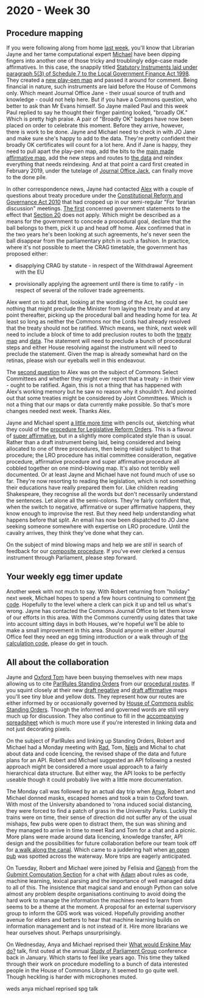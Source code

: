 # 2020 - Week 30

## Procedure mapping

If you were following along from home [last week](https://ukparliament.github.io/ontologies/meta/weeknotes/2020/29/), you'll know that Librarian Jayne and her tame computational expert [Michael](https://twitter.com/fantasticlife) have been dipping fingers into another one of those tricky and troublingly edge-case made affirmatives. In this case, the snappily titled [Statutory Instruments laid under paragraph 5(3) of Schedule 7 to the Local Government Finance Act 1998](https://trello.com/c/N5dvDiQK/7-edge-case-made-affirmative). They created a [new play-pen map](https://github.com/ukparliament/ontologies/blob/master/procedure/flowcharts/sis/play-pen/made-affirmative.pdf) and passed it around for comment. Being financial in nature, such instruments are laid before the House of Commons only. Which meant Journal Office Jane - their usual source of truth and knowledge - could not help here. But if you have a Commons question, who better to ask than Mr Evans himself. So Jayne mailed Paul and this week Paul replied to say he thought their finger painting looked, "broadly OK." Which is pretty high praise. A pair of "Broadly OK" badges have now been placed on order to celebrate this moment. Before they arrive, however, there is work to be done. Jayne and Michael need to check in with JO Jane and make sure she's happy to add to the data. They're pretty confident their broadly OK certificates will count for a lot here. And if Jane is happy, they need to pull apart the play-pen map, add the bits to the [main made affirmative map](https://ukparliament.github.io/ontologies/procedure/flowcharts/sis/made-affirmative.pdf), add the new steps and routes to [the data](https://procedures.azurewebsites.net/Procedures/1/graph) and reindex everything that needs reindexing. And at that point a card first created in February 2019, under the tutelage of [Journal Office Jack](https://twitter.com/jackpdent), can finally move to the done pile.

In other correspondence news, Jayne had contacted [Alex](https://twitter.com/AlexanderHorne1) with a couple of questions about treaty procedure under the [Constitutional Reform and Governance Act 2010](https://www.legislation.gov.uk/ukpga/2010/25/contents) that had cropped up in our semi-regular "For 'brarian discussion" meetings. [The first](https://trello.com/c/a3QhUI0Q/143-treaty-procedure) concerned government statements to the effect that [Section 20](https://www.legislation.gov.uk/ukpga/2010/25/section/20) does not apply. Which might be described as a means for the government to concede a procedural goal, declare that the ball belongs to them, pick it up and head off home. Alex confirmed that in the two years he's been looking at such agreements, he's never seen the ball disappear from the parliamentary pitch in such a fashion. In practice, where it's not possible to meet the CRAG timetable, the government has proposed either:

* disapplying CRAG by statute - in respect of the Withdrawal Agreement with the EU

* provisionally applying the agreement until there is time to ratify - in respect of several of the rollover trade agreements.

Alex went on to add that, looking at the wording of the Act, he could see nothing that might preclude the Minister from laying the treaty and at any point thereafter, picking up the procedural ball and heading home for tea. At least so long as neither the Commons nor the Lords had already resolved that the treaty should not be ratified. Which means, we think, next week will need to include a block of time to add preclusion routes to both the [treaty map](https://ukparliament.github.io/ontologies/procedure/flowcharts/crag-treaties/crag-treaties.pdf) and [data](https://procedures.azurewebsites.net/Procedures/6/graph). The statement will need to preclude a bunch of procedural steps and either House resolving against the instrument will need to preclude the statement. Given the map is already somewhat hard on the retinas, please wish our eyeballs well in this endeavour.

The [second question](https://trello.com/c/8vCibo0j/145-treaties-commons-committee) to Alex was on the subject of Commons Select Committees and whether they might ever report that a treaty - in their view - ought to be ratified. Again, this is not a thing that has happened with Alex's working memory but he saw no reason why it shouldn't. And pointed out that some treaties might be considered by Joint Committees. Which is not a thing that our maps or data currently make possible. So that's more changes needed next week. Thanks Alex.

Jayne and Michael spent [a little more time](https://trello.com/c/mvDNiNKp/118-lro-procedure) with pencils out, sketching what they could of the [procedure for Legislative Reform Orders](https://github.com/ukparliament/ontologies/blob/master/procedure/flowcharts/sis/legislative-reform-order.pdf). This is a flavour of [super affirmative](https://guidetoprocedure.parliament.uk/collections/AAS0LGpw/super-affirmative-procedure), but in a slightly more complicated style than is usual. Rather than a draft instrument being laid, being considered and being allocated to one of three procedures, then being relaid subject to that procedure; the LRO procedure has initial committee consideration, negative procedure, affirmative procedure and super affirmative procedure all cobbled together on one mind-blowing map. It's also not terribly well documented. Or at least Jayne and Michael have not found much of use so far. They're now resorting to reading the legislation, which is not something their educations have really prepared them for. Like children reading Shakespeare, they recognise all the words but don't necessarily understand the sentences. Let alone all the semi-colons. They're fairly confident that, when the switch to negative, affirmative or super affirmative happens, they know enough to improvise the rest. But they need help understanding what happens before that split. An email has now been dispatched to JO Jane seeking someone somewhere with expertise on LRO procedure. Until the cavalry arrives, they think they've done what they can.

On the subject of mind blowing maps and help we are *still* in search of feedback for our [composite procedure](https://github.com/ukparliament/ontologies/blob/master/procedure/flowcharts/sis/census.pdf). If you've ever clerked a census instrument through Parliament, please step forward.

## Your weekly egg timer update

Another week with not much to say. With Robert returning from "holiday" next week, Michael hopes to spend a few hours continuing to comment [the code](https://github.com/fantasticlife/egg-timer/blob/master/lib/monkey_patching/date.rb). Hopefully to the level where a clerk can pick it up and tell us what's wrong. Jayne has contacted the Commons Journal Office to let them know of our efforts in this area. With the Commons currently using dates that take into account sitting days in both Houses, we're hopeful we'll be able to make a small improvement in this area. Should anyone in either Journal Office feel they need an egg timing introduction or a walk through of [the calculation code](https://github.com/fantasticlife/egg-timer/blob/master/app/controllers/calculator_controller.rb), please do get in touch.

## All about the collaboration

Jayne and [Oxford Tom](https://twitter.com/tomgfleming) have been busying themselves with new maps allowing us to cite [ParlRules Standing Orders](https://parlrulesdata.org/) from our [procedural routes](https://ukparliament.github.io/ontologies/procedure/procedure-ontology.html#d4e164). If you squint closely at their new [draft negative](https://github.com/ukparliament/ontologies/blob/master/procedure/flowcharts/sis/play-pen/draft-negative.pdf) and [draft affirmative](https://github.com/ukparliament/ontologies/blob/master/procedure/flowcharts/sis/play-pen/draft-affirmative.pdf) maps you'll see tiny blue and yellow dots. They represent how our routes are either informed by or occasionally governed by [House of Commons public Standing Orders](http://standing-orders.herokuapp.com/). Though the informed and governed words are still very much up for discussion. They also continue to fill in the [accompanying spreadsheet](https://docs.google.com/spreadsheets/d/1HkFYQ2bJeYGCnbTNBv-bQAiFL33n7fx1kgY30R5Gbz4/edit?usp=sharing) which is much more use if you're interested in linking data and not just decorating pixels.

On the subject of ParlRules and linking up Standing Orders, Robert and Michael had a Monday meeting with [Rad](https://radoslawzubek.com/), Tom, [Niels](https://twitter.com/nielsgoet) and Michal to chat about data and code licencing, the revised shape of the data and future plans for an API. Robert and Michael suggested an API following a nested approach might be considered a more usual approach to a fairly hierarchical data structure. But either way, the API looks to be perfectly useable though it could probably live with a little more documentation.

The Monday call was followed by an actual day trip when [Anya](https://twitter.com/bitten_), Robert and Michael donned masks, escaped homes and took a train to Oxford town. With most of the University abandoned to 'rona induced social distancing, they were forced to find a patch of grass in the University Parks. Luckily the trains were on time, their sense of direction did not suffer any of the usual mishaps, few pubs were open to distract them, the sun was shining and they managed to arrive in time to meet Rad and Tom for a chat and a picnic. More plans were made around data licencing, knowledge transfer, API design and the possibilities for future collaboration before our team took off for [a walk along the canal](https://twitter.com/bitten_/status/1286372571957669888). Which came to a juddering halt when [an open pub](https://oldbookbinders.co.uk/) was spotted across the waterway. More trips are eagerly anticipated.

On Tuesday, Robert and Michael were joined by Felisia and [Ganesh](https://twitter.com/gansenthi) from the [Gubmint Computation Section](https://www.gov.uk/government/organisations/government-digital-service) for a chat with [Adam](https://twitter.com/AdamWyner) about rules as code, machine learning, lexical parsing and the importance of well managed data to all of this. The insistence that magical sand and enough Python can solve almost any problem despite organisations continuing to avoid doing the hard work to manage the information the machines need to learn from seems to be a theme at the moment. A proposal for an external supervisory group to inform the GDS work was voiced. Hopefully providing another avenue for elders and betters to hear that machine learning builds on information management and is not instead of it. Hire more librarians we hear ourselves shout. Perhaps unsurprisingly.

On Wednesday, Anya and Michael reprised their [What would Erskine May do?](https://smethur.st/posts/176135870) talk, first outed at the annual [Study of Parliament Group](http://www.studyofparliament.org.uk/) conference back in January. Which starts to feel like years ago. This time they talked through their work on procedure modelling to a bunch of data interested people in the House of Commons Library. It seemed to go quite well. Though heckling is harder with microphones muted. 


weds anya michael reprised spg talk 






